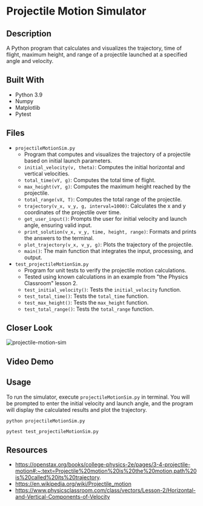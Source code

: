 # Projectile Motion Simulator

## Description
A Python program that calculates and visualizes the trajectory, time of flight, maximum height, and range of a projectile launched at a specified angle and velocity.

## Built With
* Python 3.9
* Numpy
* Matplotlib
* Pytest

## Files
* `projectileMotionSim.py`
  * Program that computes and visualizes the trajectory of a projectile based on initial launch parameters.
  - `initial_velocity(v, theta)`: Computes the initial horizontal and vertical velocities.
  - `total_time(vY, g)`: Computes the total time of flight.
  - `max_height(vY, g)`: Computes the maximum height reached by the projectile.
  - `total_range(vX, T)`: Computes the total range of the projectile.
  - `trajectory(v_x, v_y, g, interval=1000)`: Calculates the x and y coordinates of the projectile over time.
  - `get_user_input()`: Prompts the user for initial velocity and launch angle, ensuring valid input.
  - `print_solution(v_x, v_y, time, height, range)`: Formats and prints the answers to the terminal.
  - `plot_trajectory(v_x, v_y, g)`: Plots the trajectory of the projectile.
  - `main()`: The main function that integrates the input, processing, and output.
* `test_projectileMotionSim.py`
  * Program for unit tests to verify the projectile motion calculations.
  * Tested using known calculations in an example from "the Physics Classroom" lesson 2.
  - `test_initial_velocity()`: Tests the `initial_velocity` function.
  - `test_total_time()`: Tests the `total_time` function.
  - `test_max_height()`: Tests the `max_height` function.
  - `test_total_range()`: Tests the `total_range` function.

## Closer Look
![projectile-motion-sim](https://github.com/user-attachments/assets/40ffd9e5-2bce-493f-ad65-42ca2f071ac2)


## Video Demo


## Usage
To run the simulator, execute `projectileMotionSim.py` in terminal. You will be prompted to enter the initial velocity and launch angle, and the program will display the calculated results and plot the trajectory.

`python projectileMotionSim.py`

`pytest test_projectileMotionSim.py`

## Resources
* https://openstax.org/books/college-physics-2e/pages/3-4-projectile-motion#:~:text=Projectile%20motion%20is%20the%20motion,path%20is%20called%20its%20trajectory.
* https://en.wikipedia.org/wiki/Projectile_motion
* https://www.physicsclassroom.com/class/vectors/Lesson-2/Horizontal-and-Vertical-Components-of-Velocity
